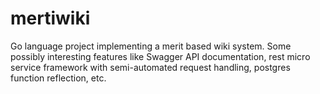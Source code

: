 mertiwiki
=========

Go language project implementing a merit based wiki system.  Some possibly interesting features like Swagger API documentation, rest micro service framework with semi-automated request handling, postgres function reflection, etc.  
